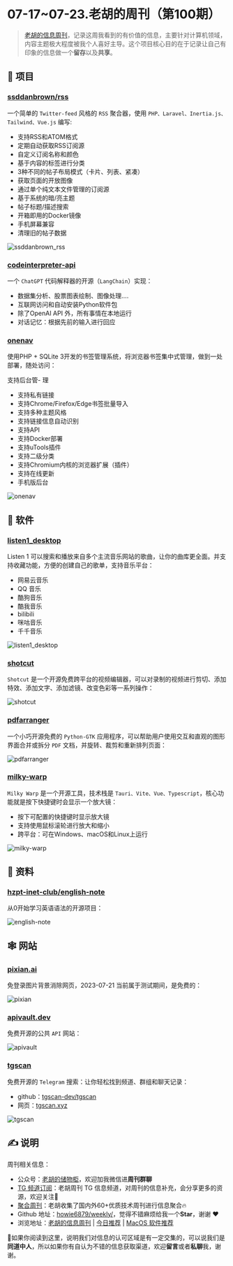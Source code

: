 # 07-17~07-23.老胡的周刊（第100期）

> [老胡的信息周刊](https://weekly.howie6879.com/)，记录这周我看到的有价值的信息，主要针对计算机领域，内容主题极大程度被我个人喜好主导。这个项目核心目的在于记录让自己有印象的信息做一个**留存**以及**共享**。

## 🎯 项目

### [ssddanbrown/rss](https://github.com/ssddanbrown/rss)

一个简单的 `Twitter-feed` 风格的 `RSS` 聚合器，使用 `PHP、Laravel、Inertia.js、Tailwind、Vue.js` 编写:

- 支持RSS和ATOM格式
- 定期自动获取RSS订阅源
- 自定义订阅名称和颜色
- 基于内容的标签进行分类
- 3种不同的帖子布局模式（卡片、列表、紧凑）
- 获取页面的开放图像
- 通过单个纯文本文件管理的订阅源
- 基于系统的暗/亮主题
- 帖子标题/描述搜索
- 开箱即用的Docker镜像
- 手机屏幕兼容
- 清理旧的帖子数据

![ssddanbrown_rss](https://images-1252557999.file.myqcloud.com/uPic/ssddanbrown_rss.png)

### [codeinterpreter-api](https://github.com/shroominic/codeinterpreter-api)

一个 `ChatGPT` 代码解释器的开源（`LangChain`）实现：

- 数据集分析、股票图表绘制、图像处理....
- 互联网访问和自动安装Python软件包
- 除了OpenAI API 外，所有事情在本地运行
- 对话记忆：根据先前的输入进行回应

### [onenav](https://github.com/helloxz/onenav)

使用PHP + SQLite 3开发的书签管理系统，将浏览器书签集中式管理，做到一处部署，随处访问：

支持后台管- 理
- 支持私有链接
- 支持Chrome/Firefox/Edge书签批量导入
- 支持多种主题风格
- 支持链接信息自动识别
- 支持API
- 支持Docker部署
- 支持uTools插件
- 支持二级分类
- 支持Chromium内核的浏览器扩展（插件）
- 支持在线更新
- 手机版后台

![onenav](https://images-1252557999.file.myqcloud.com/uPic/onenav.png)

## 🤖 软件

### [listen1_desktop](https://github.com/listen1/listen1_desktop)

Listen 1 可以搜索和播放来自多个主流音乐网站的歌曲，让你的曲库更全面。并支持收藏功能，方便的创建自己的歌单，支持音乐平台：

- 网易云音乐
- QQ 音乐
- 酷狗音乐
- 酷我音乐
- bilibili
- 咪咕音乐
- 千千音乐

![listen1_desktop](https://images-1252557999.file.myqcloud.com/uPic/listen1_desktop.png)

### [shotcut](https://github.com/mltframework/shotcut)

`Shotcut` 是一个开源免费跨平台的视频编辑器，可以对录制的视频进行剪切、添加特效、添加文字、添加滤镜、改变色彩等一系列操作：

![shotcut](https://images-1252557999.file.myqcloud.com/uPic/shotcut.png)

### [pdfarranger](https://github.com/pdfarranger/pdfarranger)

一个小巧开源免费的 `Python-GTK` 应用程序，可以帮助用户使用交互和直观的图形界面合并或拆分 `PDF` 文档，并旋转、裁剪和重新排列页面：

![pdfarranger](https://images-1252557999.file.myqcloud.com/uPic/pdfarranger.png)

### [milky-warp](https://github.com/hugoattal/milky-warp)

`Milky Warp` 是一个开源工具，技术栈是 `Tauri、Vite、Vue、Typescript`，核心功能就是按下快捷键时会显示一个放大镜：

- 按下可配置的快捷键时显示放大镜
- 支持使用鼠标滚轮进行放大和缩小
- 跨平台：可在Windows、macOS和Linux上运行

![milky-warp](https://images-1252557999.file.myqcloud.com/uPic/milky-warp.gif)

## 👀 资料

### [hzpt-inet-club/english-note](https://github.com/hzpt-inet-club/english-note)

从0开始学习英语语法的开源项目：

![english-note](https://images-1252557999.file.myqcloud.com/uPic/english-note.jpg)

## 🕸 网站

### [pixian.ai](https://pixian.ai/)

免登录图片背景消除网页，2023-07-21 当前属于测试期间，是免费的：

![pixian](https://images-1252557999.file.myqcloud.com/uPic/pixian.jpg)

### [apivault.dev](https://apivault.dev/)

免费开源的公共 `API` 网站：

![apivault](https://images-1252557999.file.myqcloud.com/uPic/apivault.jpg)

### [tgscan](https://tgscan.xyz/)

免费开源的 `Telegram` 搜索：让你轻松找到频道、群组和聊天记录：

- github：[tgscan-dev/tgscan](https://github.com/tgscan-dev/tgscan)
- 网页：[tgscan.xyz](https://tgscan.xyz/)

![tgscan](https://images-1252557999.file.myqcloud.com/uPic/tgscan.jpg)

## ✍️ 说明

周刊相关信息：

- 公众号：[老胡的储物柜](https://images-1252557999.file.myqcloud.com/uPic/ETIbMe.jpg)，欢迎加我微信进**周刊群聊**
- [TG 频道订阅](https://t.me/howie_weekly)：老胡周刊 TG 信息频道，对周刊的信息补充，会分享更多的资源，欢迎关注👏
- [聚合周刊](https://www.fre321.com/weekly)：老胡收集了国内外60+优质技术周刊进行信息聚合🔥
- Github 地址：[howie6879/weekly/](https://github.com/howie6879/weekly/)，觉得不错麻烦给我一个**Star**，谢谢 ❤️
- 浏览地址：[老胡的信息周刊](https://weekly.howie6879.com) | [今日推荐](https://weekly.howie6879.com/recommend/index.html) | [MacOS 软件推荐](https://weekly.howie6879.com/soft/mac.html)

🙌如果你阅读到这里，说明我们对信息的认可区域是有一定交集的，可以说我们是**同道中人**，所以如果你有自认为不错的信息获取渠道，欢迎**留言**或者**私聊**我，谢谢。
